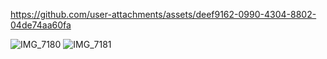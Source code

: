 

https://github.com/user-attachments/assets/deef9162-0990-4304-8802-04de74aa60fa

![IMG_7180](https://github.com/user-attachments/assets/23ab8911-6fce-45e2-80ad-f489f5f5e72d)
![IMG_7181](https://github.com/user-attachments/assets/7f33b158-7400-4338-94a3-1d702bf38f38)

